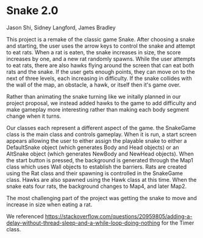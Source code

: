 # Snake 2.0
Jason Shi, Sidney Langford, James Bradley

This project is a remake of the classic game Snake. After choosing a snake and starting, the user uses the arrow keys to control the snake and attempt to eat rats. When a rat is eaten, the snake increases in size, the score increases by one, and a new rat randomly spawns. While the user attempts to eat rats, there are also hawks flying around the screen that can eat both rats and the snake. If the user gets enough points, they can move on to the next of three levels, each increasing in difficulty. If the snake collides with the wall of the map, an obstacle, a hawk, or itself then it's game over.

Rather than animating the snake turning like we initally planned in our project proposal, we instead added hawks to the game to add difficulty and make gameplay more interesting rather than making each body segment change when it turns.

Our classes each represent a different aspect of the game. the SnakeGame class is the main class and controls gameplay. When it is run, a start screen appears allowing the user to either assign the playable snake to either a DefaultSnake object (which generates Body and Head objects) or an AltSnake object (which generates NewBody and NewHead objects). When the start button is pressed, the background is generated through the Map1 class which uses Wall objects to establish the barriers. Rats are created using the Rat class and their spawning is controlled in the SnakeGame class. Hawks are also spawned using the Hawk class at this time. When the snake eats four rats, the background changes to Map4, and later Map2.

The most challenging part of the project was getting the snake to move and increase in size when eating a rat.

We referenced https://stackoverflow.com/questions/20959805/adding-a-delay-without-thread-sleep-and-a-while-loop-doing-nothing for the Timer class.
